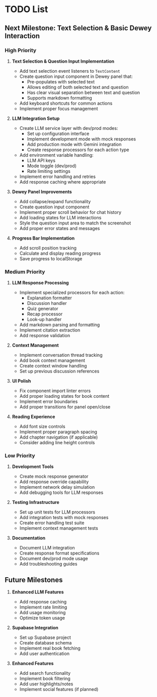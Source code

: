 # TODO List

## Next Milestone: Text Selection & Basic Dewey Interaction

### High Priority
1. **Text Selection & Question Input Implementation**
   - Add text selection event listeners to `TextContent`
   - Create question input component in Dewey panel that:
     - Pre-populates with selected text
     - Allows editing of both selected text and question
     - Has clear visual separation between text and question
     - Supports markdown formatting
   - Add keyboard shortcuts for common actions
   - Implement proper focus management

2. **LLM Integration Setup**
   - Create LLM service layer with dev/prod modes:
     - Set up configuration interface
     - Implement development mode with mock responses
     - Add production mode with Gemini integration
     - Create response processors for each action type
   - Add environment variable handling:
     - LLM API keys
     - Mode toggle (dev/prod)
     - Rate limiting settings
   - Implement error handling and retries
   - Add response caching where appropriate

3. **Dewey Panel Improvements**
   - Add collapse/expand functionality
   - Create question input component
   - Implement proper scroll behavior for chat history
   - Add loading states for LLM interactions
   - Style the question input area to match the screenshot
   - Add proper error states and messages

4. **Progress Bar Implementation**
   - Add scroll position tracking
   - Calculate and display reading progress
   - Save progress to localStorage

### Medium Priority
1. **LLM Response Processing**
   - Implement specialized processors for each action:
     - Explanation formatter
     - Discussion handler
     - Quiz generator
     - Recap processor
     - Look-up handler
   - Add markdown parsing and formatting
   - Implement citation extraction
   - Add response validation

2. **Context Management**
   - Implement conversation thread tracking
   - Add book context management
   - Create context window handling
   - Set up previous discussion references

3. **UI Polish**
   - Fix component import linter errors
   - Add proper loading states for book content
   - Implement error boundaries
   - Add proper transitions for panel open/close

4. **Reading Experience**
   - Add font size controls
   - Implement proper paragraph spacing
   - Add chapter navigation (if applicable)
   - Consider adding line height controls

### Low Priority
1. **Development Tools**
   - Create mock response generator
   - Add response override capability
   - Implement network delay simulation
   - Add debugging tools for LLM responses

2. **Testing Infrastructure**
   - Set up unit tests for LLM processors
   - Add integration tests with mock responses
   - Create error handling test suite
   - Implement context management tests

3. **Documentation**
   - Document LLM integration
   - Create response format specifications
   - Document dev/prod mode usage
   - Add troubleshooting guides

## Future Milestones
1. **Enhanced LLM Features**
   - Add response caching
   - Implement rate limiting
   - Add usage monitoring
   - Optimize token usage

2. **Supabase Integration**
   - Set up Supabase project
   - Create database schema
   - Implement real book fetching
   - Add user authentication

3. **Enhanced Features**
   - Add search functionality
   - Implement book filtering
   - Add user highlights/notes
   - Implement social features (if planned) 